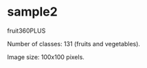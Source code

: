 # sample2
fruit360PLUS

Number of classes: 131 (fruits and vegetables).

Image size: 100x100 pixels.
